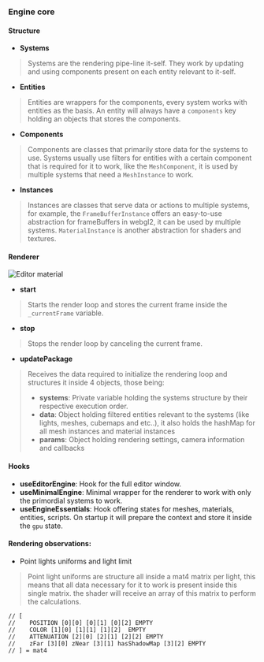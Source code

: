 ### Engine core

#### Structure

- **Systems**
> Systems are the rendering pipe-line it-self. They work by updating and using components present on each entity relevant to it-self. 
 
- **Entities**
> Entities are wrappers for the components, every system works with entities as the basis.
An entity will always have a `components` key holding an objects that stores the components.

- **Components**
> Components are classes that primarily store data for the systems to use. Systems usually use filters for entities with a certain component that is required for it to work,
like the `MeshComponent`, it is used by multiple systems that need a `MeshInstance` to work.

- **Instances**
> Instances are classes that serve data or actions to multiple systems, for example, the `FrameBufferInstance` offers an easy-to-use abstraction for frameBuffers in webgl2,
it can be used by multiple systems. `MaterialInstance` is another abstraction for shaders and textures.

#### Renderer

<img src="https://github.com/projection-engine/engine/blob/v0.1.x-alpha/flow.jpg?raw=true" alt="Editor material"/>

- **start**
> Starts the render loop and stores the current frame inside the `_currentFrame` variable.
- **stop**
> Stops the render loop by canceling the current frame.
- **updatePackage**
> Receives the data required to initialize the rendering loop and structures it inside 4 objects, those being:
> - **systems**: Private variable holding the systems structure by their respective execution order.
> - **data**: Object holding filtered entities relevant to the systems (like lights, meshes, cubemaps and etc..), it also holds the hashMap for all mesh instances and material instances
> - **params**: Object holding rendering settings, camera information and callbacks


#### Hooks

- **useEditorEngine**: Hook for the full editor window.
- **useMinimalEngine**: Minimal wrapper for the renderer to work with only the primordial systems to work.
- **useEngineEssentials**: Hook offering states for meshes, materials, entities, scripts. On startup it will prepare the context and store it inside the `gpu` state.



#### Rendering observations:

- Point lights uniforms and light limit
> Point light uniforms are structure all inside a mat4 matrix per light, this means that all data necessary for it to work is present inside this single matrix.
  the shader will receive an array of this matrix to perform the calculations.

```
// [
//    POSITION [0][0] [0][1] [0][2] EMPTY
//    COLOR [1][0] [1][1] [1][2]  EMPTY
//    ATTENUATION [2][0] [2][1] [2][2] EMPTY
//    zFar [3][0] zNear [3][1] hasShadowMap [3][2] EMPTY
// ] = mat4
```